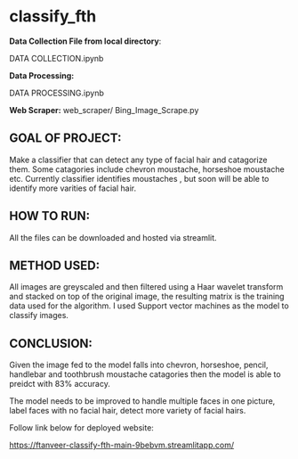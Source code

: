 # classify_fth

**Data Collection File from  local directory**:

DATA COLLECTION.ipynb

**Data Processing:**

DATA PROCESSING.ipynb

**Web Scraper:**
web_scraper/ Bing_Image_Scrape.py


## GOAL OF PROJECT:
Make a classifier that can detect any type of facial hair and catagorize them. Some catagories include chevron moustache, horseshoe moustache etc. Currently classifier 
identifies moustaches , but soon will be able to identify more varities of facial hair. 


## HOW TO RUN:
All the files can be downloaded and hosted via streamlit. 

## METHOD USED:
All images are greyscaled and then filtered using a Haar wavelet transform and stacked on top of the original image, the resulting matrix is the training data used for the 
algorithm. I used Support vector machines as the model to classify images. 

## CONCLUSION:
Given the image fed to the model falls into chevron, horseshoe, pencil, handlebar and toothbrush moustache catagories then the model is able to preidct with 83% accuracy.

The model needs to be improved to handle multiple faces in one picture, label faces with no facial hair, detect more variety of facial hairs. 

Follow link below for deployed website:

https://ftanveer-classify-fth-main-9bebvm.streamlitapp.com/
